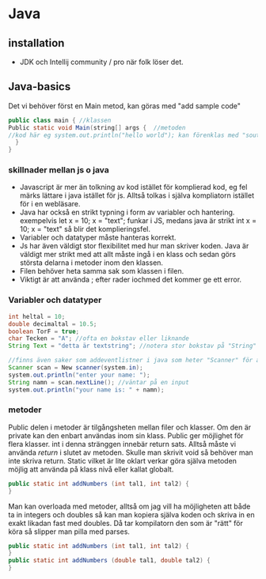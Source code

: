 # Java

## installation
- JDK och Intellij community / pro när folk löser det.

## Java-basics
Det vi behöver först en Main metod, kan göras med "add sample code" 

```java
public class main { //klassen
Public static void Main(string[] args {  //metoden
//kod här eg system.out.println("hello world"); kan förenklas med "sout" -> tab
  }
}
```

### skillnader mellan js o java
- Javascript är mer än tolkning av kod istället för komplierad kod, eg fel märks lättare i java istället för js. Alltså tolkas i själva kompliatorn istället för i en webläsare. 
- Java har också en strikt typning i form av variabler och hantering. exempelvis let x = 10; x = "text"; funkar i JS, medans java är strikt int x = 10; x = "text" så blir det komplieringsfel.
- Variabler och datatyper måste hanteras korrekt.
- Js har även väldigt stor flexibilitet med hur man skriver koden. Java är väldigt mer strikt med att allt måste ingå i en klass och sedan görs största delarna i metoder inom den klassen.
- Filen behöver heta samma sak som klassen i filen. 
- Viktigt är att använda ; efter rader iochmed det kommer ge ett error.

### Variabler och datatyper

```java
int heltal = 10;
double decimaltal = 10.5;
boolean TorF = true;
char Tecken = "A"; //ofta en bokstav eller liknande
String Text = "detta är textstring"; //notera stor bokstav på "String" för möjligheter av metoder med "String" som datatyp.
```

```java
//finns även saker som addeventlistner i java som heter "Scanner" för att använda det behöver man importera in det. "import java.util.scanner;"
Scanner scan = New scanner(system.in);
system.out.println("enter your name: ");
String namn = scan.nextLine(); //väntar på en input
system.out.println("your name is: " + namn);
```

### metoder

Public delen i metoder är tilgångsheten mellan filer och klasser. Om den är private kan den enbart användas inom sin klass. Public ger möjlighet för flera klasser. 
int i denna stränggen innebär return sats. Alltså måste vi använda *return* i slutet av metoden. Skulle man skrivit void så behöver man inte skriva return.
Static vilket är lite oklart verkar göra själva metoden möjlig att använda på klass nivå eller kallat globalt.
```java
public static int addNumbers (int tal1, int tal2) {
}
```
Man kan overloada med metoder, alltså om jag vill ha möjligheten att både ta in integers och doubles så kan man kopiera själva koden och skriva in en exakt likadan fast med doubles.
Då tar kompilatorn den som är "rätt" för köra så slipper man pilla med parses.
```java
public static int addNumbers (int tal1, int tal2) {
}
public static int addNumbers (double tal1, double tal2) {
}
```



